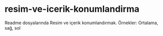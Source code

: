 # resim-ve-icerik-konumlandirma
Readme dosyalarında Resim ve içerik konumlandırmak. Örnekler: Ortalama, sağ, sol
